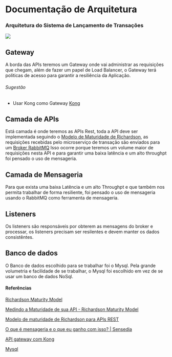 # Documentação de Arquitetura

### Arquitetura do Sistema de Lançamento de Transações

![](/Users/silva01/Documents/Desafios/Matera/initial-architecture-transaction-api.gif)

## Gateway

A borda das APIs teremos um Gateway onde vai administrar as requisições que chegam, além de fazer um papel de Load Balancer, o Gateway terá politicas de acesso para garantir a resiliência da Aplicação.



###### Sugestão

- Usar Kong como Gateway [Kong](https://konghq.com/)



## Camada de APIs

Está camada é onde teremos as APIs Rest, toda a API deve ser implementada seguindo o [Modelo de Maturidade de Richardson](https://martinfowler.com/articles/richardsonMaturityModel.html), as requisições recebidas pelo microserviço de transação são enviados para um [Broker RabbitMQ](https://www.rabbitmq.com/) Isso ocorre porque teremos um volume maior de requisições nesta API e para garantir uma baixa latência e um alto throughpt foi pensado o uso de mensageria.



## Camada de Mensageria

Para que exista uma baixa Latência e um alto Throughpt e que também nos permita trabalhar de forma resiliente, foi pensado o uso de mensageria usando o RabbitMQ como ferramenta de mensageria.



## Listeners

Os listeners são responsáveis por obterem as mensagens do broker e processar, os listeners precisam ser resilentes e devem manter os dados consistêntes.



## Banco de dados

O Banco de dados escolhido para se trabalhar foi o Mysql. Pela grande volumetria e facilidade de se trabalhar, o Mysql foi escolhido em vez de se usar um banco de dados NoSql.



#### Referências

[Richardson Maturity Model](https://martinfowler.com/articles/richardsonMaturityModel.html)

[Medindo a Maturidade de sua API - Richardson Maturity Model](https://www.brunobrito.net.br/richardson-maturity-model/)

[Modelo de maturidade de Richardson para APIs REST](https://rivaildojunior.medium.com/modelo-de-maturidade-de-richardson-para-apis-rest-8845f93b288)

[O que é mensageria e o que eu ganho com isso? | Sensedia](https://www.sensedia.com.br/post/o-que-e-mensageria-tudo-o-que-voce-precisa-saber)

[API gateway com Kong](https://medium.com/aurum-tech/api-gateway-com-kong-147817cd502)

[Mysql](https://www.mysql.com/)


